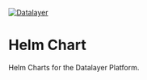 [![Datalayer](https://raw.githubusercontent.com/datalayer/datalayer/main/res/logo/datalayer-25.svg?sanitize=true)](https://datalayer.io)

# Helm Chart

Helm Charts for the Datalayer Platform.
<!--
See Also

+ https://github.com/storageos/helm-chart
-->

